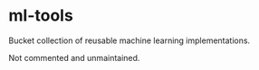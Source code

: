 # ml-tools
Bucket collection of reusable machine learning implementations.

Not commented and unmaintained.